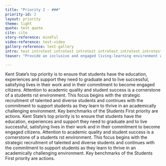 ```yaml
---
title: "Priority 2 - ###"
priority-id: 2
layout: priority
theme: light
quote: test quote
cite: cite
story-reference: mindful
video-reference: test-video
gallery-reference: test-gallery
intro: test introtest introtest introtest introtest introtest introtest intro
teaser: "Provide an inclusive and engaged living-learning environment where all students thrive and graduate as informed citizens committed to a life of impact"

---
```


Kent State’s top priority is to ensure that students have the education, experiences and support they need to graduate and to live successful, satisfying lives in their work and in their commitment to become engaged citizens. Attention to academic quality and student success is a cornerstone of a students  rst environment. This focus begins with the strategic recruitment of talented and diverse students and continues with the commitment to support students as they learn to thrive in an academically challenging environment.
	Key benchmarks of the Students First priority are actions.
 Kent State’s top priority is to ensure that students have the education, experiences and support they need to graduate and to live successful, satisfying lives in their work and in their commitment to become engaged citizens. Attention to academic quality and student success is a cornerstone of a students  rst environment. This focus begins with the strategic recruitment of talented and diverse students and continues with the commitment to support students as they learn to thrive in an academically challenging environment. Key benchmarks of the Students First priority are actions.
